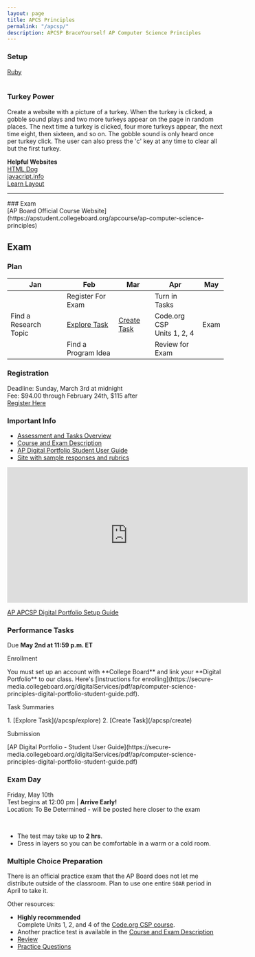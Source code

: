 ```yaml
---
layout: page
title: APCS Principles
permalink: "/apcsp/"
description: APCSP BraceYourself AP Computer Science Principles
---
```


### Setup
[Ruby](/apcsp/ruby_setup)
<br>
<br>

### Turkey Power
<div class="section" markdown="1">
Create a website with a picture of a turkey. When the turkey is clicked, a gobble sound plays and two more turkeys appear on the page in random places. The next time a turkey is clicked, four more turkeys appear, the next time eight, then sixteen, and so on. The gobble sound is only heard once per turkey click. The user can also press the 'c' key at any time to clear all but the first turkey.

<strong>Helpful Websites</strong><br>
[HTML Dog](http://htmldog.com)<br>
[javacript.info](http://javascript.info)<br>
[Learn Layout](http://learnlayout.com)<br>
</div>
<hr>
### Exam

<div class="section" markdown="1">
[AP Board Official Course Website](https://apstudent.collegeboard.org/apcourse/ap-computer-science-principles)

</div>

<!-- ## Python


<div class="section" markdown="1">
  [Python Setup](/apcs/python_setup)

  [Book](https://drive.google.com/a/dcsdk12.org/file/d/0B2E_0TgQPuOYOVFsZDJRbndwRms/view?usp=sharing)
</div> -->

<!--

[Accumulation Pattern](/apcsp/accumulation)

[Credit Card Problem](/public/files/apcsp/credit_card.txt)

[Song Transposition](/apcsp/transposition)

[Final](/apcsp/final)

-->

## Exam

### Plan

<div class="section" markdown="1">

<table class="calendar">
  <thead>
    <tr>
      <th>Jan</th>
      <th>Feb</th>
      <th>Mar</th>
      <th>Apr</th>
      <th>May</th>
    </tr>
  </thead>
  <tbody>
    <tr>
      <td class="odd" rowspan="3">Find a Research Topic</td>
      <!-- <td><a href="https://dcsdk12.revtrak.net/tek9.asp?pg=rw_mvhs">Register For Exam</a></td> -->
      <td class="even">Register For Exam</td>
      <td rowspan="3"><a href="/apcsp/create">Create Task</a></td>
      <td class="even">Turn in Tasks</td>
      <td rowspan="3">Exam</td>
    </tr>
    <tr>
      <td class="even"><a href="/apcsp/explore">Explore Task</a></td>
      <td>Code.org CSP<br>Units 1, 2, 4</td>
    </tr>
    <tr>
      <td class="even">Find a Program Idea</td>
      <td class="even">Review for Exam</td>
    </tr>
  </tbody>
</table>

</div>

### Registration

<div class="section" markdown="1">

Deadline: Sunday, March 3rd at midnight <br>
Fee: $94.00 through February 24th, $115 after <br>
[Register Here](https://dcsdk12.revtrak.net/High-Schools-1027/Mountain-Vista-High-School/Registrations-1050/)

</div>

### Important Info

<div class="section" markdown="1">

* [Assessment and Tasks Overview](https://apcentral.collegeboard.org/pdf/ap-csp-student-task-directions.pdf?SFMC_cid=EM111603-&rid=47223599)
* [Course and Exam Description](https://secure-media.collegeboard.org/digitalServices/pdf/ap/ap-computer-science-principles-course-and-exam-description.pdf)
* [AP Digital Portfolio Student User Guide](https://secure-media.collegeboard.org/digitalServices/pdf/ap/computer-science-principles-digital-portfolio-student-guide.pdf)
* [Site with sample responses and rubrics](http://apcentral.collegeboard.com/apc/public/exam/exam_information/231726.html)

</div>

<iframe width="560" height="315" src="https://www.youtube.com/embed/aBok4XfCWvI" frameborder="0" allow="accelerometer; autoplay; encrypted-media; gyroscope; picture-in-picture" allowfullscreen></iframe>

[AP APCSP Digital Portfolio Setup Guide](https://secure-media.collegeboard.org/digitalServices/pdf/ap/ap-capstone/ap-capstone-digital-portfolio-student-user-guide.pdf)

### Performance Tasks

<div class="section" markdown="1">

Due **May 2nd at 11:59 p.m. ET**

<p id="enroll" class="section-title">Enrollment</p>
<div class="section" markdown="1">
You must set up an account with **College Board** and link your **Digital Portfolio** to our class. Here's [instructions for enrolling](https://secure-media.collegeboard.org/digitalServices/pdf/ap/computer-science-principles-digital-portfolio-student-guide.pdf).
</div>

<p class="section-title">Task Summaries</p>
<div class="section" markdown="1">
1. [Explore Task](/apcsp/explore)
2. [Create Task](/apcsp/create)
</div>

<p class="section-title">Submission</p>
<div class="section" markdown="1">
[AP Digital Portfolio - Student User Guide](https://secure-media.collegeboard.org/digitalServices/pdf/ap/computer-science-principles-digital-portfolio-student-guide.pdf)
</div>
</div>

### Exam Day

<div class="section" markdown="1">

Friday, May 10th <br>
Test begins at 12:00 pm | **Arrive Early!**<br>
Location: To Be Determined - will be posted here closer to the exam

<br>

* The test may take up to **2 hrs**.
* Dress in layers so you can be comfortable in a warm or a cold room.

</div>

### Multiple Choice Preparation

<div class="section" markdown="1">

There is an official practice exam that the AP Board does not let me distribute outside of the classroom. Plan to use one entire `SOAR` period in April to take it.

Other resources:

<div class="section" markdown="1">

* **Highly recommended**<br>
Complete Units 1, 2, and 4 of the [Code.org CSP course](https://studio.code.org/courses/csp).
* Another practice test is available in the [Course and Exam Description](https://secure-media.collegeboard.org/digitalServices/pdf/ap/)
* [Review](http://rites.cs.uri.edu/material.php)
* [Practice Questions](https://www.albert.io/ap-computer-science-principles/questions)
</div>

</div>

<!-- St. Andrew United Methodist Church

<iframe src="https://www.google.com/maps/embed?pb=!1m18!1m12!1m3!1d27835.052190901286!2d-104.96827113063982!3d39.54635299487958!2m3!1f0!2f0!3f0!3m2!1i1024!2i768!4f13.1!3m3!1m2!1s0x876c8384a6ad98bf%3A0xc41027800673dbd!2sSt+Andrew+United+Methodist+Church!5e0!3m2!1sen!2sus!4v1485893448674" width="600" height="450" frameborder="0" style="border:0" allowfullscreen></iframe>

-->